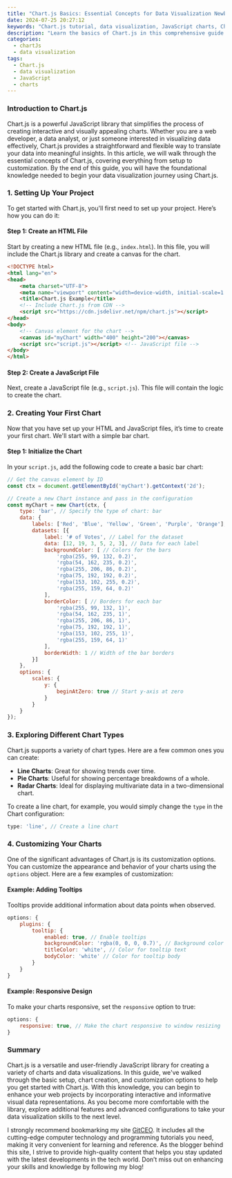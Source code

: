 ```yaml
---
title: "Chart.js Basics: Essential Concepts for Data Visualization Newbies"
date: 2024-07-25 20:27:12
keywords: "Chart.js tutorial, data visualization, JavaScript charts, Chart.js for beginners, chart library"
description: "Learn the basics of Chart.js in this comprehensive guide for data visualization beginners. This article introduces the essential concepts and steps needed to create interactive and beautiful charts using Chart.js. From setting up your project, understanding different chart types, and customizing charts, to integrating with your data, this guide covers everything you need to get started with Chart.js. By the end, you'll have a solid foundation to create visual representations of your data with ease, enhancing your web projects and presentations. Perfect for developers and designers seeking to improve their data visualization skills."
categories:
  - chartJs
  - data visualization
tags:
  - Chart.js
  - data visualization
  - JavaScript
  - charts
---
```


### Introduction to Chart.js

Chart.js is a powerful JavaScript library that simplifies the process of creating interactive and visually appealing charts. Whether you are a web developer, a data analyst, or just someone interested in visualizing data effectively, Chart.js provides a straightforward and flexible way to translate your data into meaningful insights. In this article, we will walk through the essential concepts of Chart.js, covering everything from setup to customization. By the end of this guide, you will have the foundational knowledge needed to begin your data visualization journey using Chart.js.

<!-- more -->

### 1. Setting Up Your Project

To get started with Chart.js, you'll first need to set up your project. Here’s how you can do it:

#### Step 1: Create an HTML File

Start by creating a new HTML file (e.g., `index.html`). In this file, you will include the Chart.js library and create a canvas for the chart.

```html
<!DOCTYPE html>
<html lang="en">
<head>
    <meta charset="UTF-8">
    <meta name="viewport" content="width=device-width, initial-scale=1.0">
    <title>Chart.js Example</title>
    <!-- Include Chart.js from CDN -->
    <script src="https://cdn.jsdelivr.net/npm/chart.js"></script>
</head>
<body>
    <!-- Canvas element for the chart -->
    <canvas id="myChart" width="400" height="200"></canvas>
    <script src="script.js"></script> <!-- JavaScript file -->
</body>
</html>
```

#### Step 2: Create a JavaScript File

Next, create a JavaScript file (e.g., `script.js`). This file will contain the logic to create the chart.

### 2. Creating Your First Chart

Now that you have set up your HTML and JavaScript files, it’s time to create your first chart. We'll start with a simple bar chart.

#### Step 1: Initialize the Chart

In your `script.js`, add the following code to create a basic bar chart:

```javascript
// Get the canvas element by ID
const ctx = document.getElementById('myChart').getContext('2d');

// Create a new Chart instance and pass in the configuration
const myChart = new Chart(ctx, {
    type: 'bar', // Specify the type of chart: bar
    data: {
        labels: ['Red', 'Blue', 'Yellow', 'Green', 'Purple', 'Orange'], // Labels for the x-axis
        datasets: [{
            label: '# of Votes', // Label for the dataset
            data: [12, 19, 3, 5, 2, 3], // Data for each label
            backgroundColor: [ // Colors for the bars
                'rgba(255, 99, 132, 0.2)',
                'rgba(54, 162, 235, 0.2)',
                'rgba(255, 206, 86, 0.2)',
                'rgba(75, 192, 192, 0.2)',
                'rgba(153, 102, 255, 0.2)',
                'rgba(255, 159, 64, 0.2)'
            ],
            borderColor: [ // Borders for each bar
                'rgba(255, 99, 132, 1)',
                'rgba(54, 162, 235, 1)',
                'rgba(255, 206, 86, 1)',
                'rgba(75, 192, 192, 1)',
                'rgba(153, 102, 255, 1)',
                'rgba(255, 159, 64, 1)'
            ],
            borderWidth: 1 // Width of the bar borders
        }]
    },
    options: {
        scales: {
            y: {
                beginAtZero: true // Start y-axis at zero
            }
        }
    }
});
```

### 3. Exploring Different Chart Types

Chart.js supports a variety of chart types. Here are a few common ones you can create:

- **Line Charts**: Great for showing trends over time.
- **Pie Charts**: Useful for showing percentage breakdowns of a whole.
- **Radar Charts**: Ideal for displaying multivariate data in a two-dimensional chart.

To create a line chart, for example, you would simply change the `type` in the Chart configuration:

```javascript
type: 'line', // Create a line chart
```

### 4. Customizing Your Charts

One of the significant advantages of Chart.js is its customization options. You can customize the appearance and behavior of your charts using the `options` object. Here are a few examples of customization:

#### Example: Adding Tooltips

Tooltips provide additional information about data points when observed.

```javascript
options: {
    plugins: {
        tooltip: {
            enabled: true, // Enable tooltips
            backgroundColor: 'rgba(0, 0, 0, 0.7)', // Background color for tooltips
            titleColor: 'white', // Color for tooltip text
            bodyColor: 'white' // Color for tooltip body
        }
    }
}
```

#### Example: Responsive Design

To make your charts responsive, set the `responsive` option to true:

```javascript
options: {
    responsive: true, // Make the chart responsive to window resizing
}
```

### Summary

Chart.js is a versatile and user-friendly JavaScript library for creating a variety of charts and data visualizations. In this guide, we've walked through the basic setup, chart creation, and customization options to help you get started with Chart.js. With this knowledge, you can begin to enhance your web projects by incorporating interactive and informative visual data representations. As you become more comfortable with the library, explore additional features and advanced configurations to take your data visualization skills to the next level.

I strongly recommend bookmarking my site [GitCEO](https://gitceo.com). It includes all the cutting-edge computer technology and programming tutorials you need, making it very convenient for learning and reference. As the blogger behind this site, I strive to provide high-quality content that helps you stay updated with the latest developments in the tech world. Don’t miss out on enhancing your skills and knowledge by following my blog!